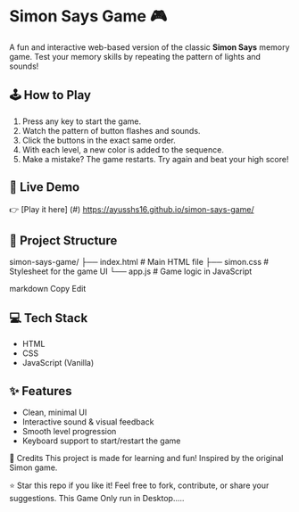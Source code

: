 # Simon Says Game 🎮

A fun and interactive web-based version of the classic **Simon Says** memory game. Test your memory skills by repeating the pattern of lights and sounds!

## 🕹️ How to Play

1. Press any key to start the game.
2. Watch the pattern of button flashes and sounds.
3. Click the buttons in the exact same order.
4. With each level, a new color is added to the sequence.
5. Make a mistake? The game restarts. Try again and beat your high score!

## 🚀 Live Demo

👉 [Play it here]  (#) https://ayusshs16.github.io/simon-says-game/
## 📂 Project Structure

simon-says-game/ ├── index.html # Main HTML file ├── simon.css # Stylesheet for the game UI └── app.js # Game logic in JavaScript

markdown
Copy
Edit

## 💻 Tech Stack

- HTML
- CSS
- JavaScript (Vanilla)

## ✨ Features

- Clean, minimal UI
- Interactive sound & visual feedback
- Smooth level progression
- Keyboard support to start/restart the game


🙌 Credits
This project is made for learning and fun! Inspired by the original Simon game.

⭐️ Star this repo if you like it!
Feel free to fork, contribute, or share your suggestions.
This Game Only run in Desktop.....
